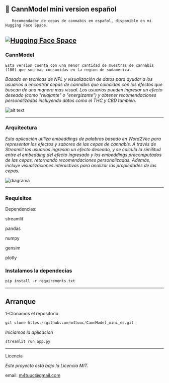 ## 🌿 CannModel mini version español
       Recomendador de cepas de cannabis en español, disponible en mi Hugging Face Space.


[![Hugging Face Space](https://img.shields.io/badge/Hugging%20Face-Space-blue?logo=huggingface)](https://huggingface.co/spaces/M4tuuc/cannmodel_es)    
---

### CannModel
    Esta version cuenta con una menor cantidad de muestras de cannabis (100) que son mas consumidas en la region de sudamerica.
*Basado en tecnicas de NPL y visualización de datos para ayudar a los usuarios a encontrar cepas de cannabis que coincidan con los efectos que buscan de una manera mas visual.
Los usuarios pueden ingresar un efecto deseado (como "relajante" o "energizante") y obtener recomendaciones personalizadas incluyendo datos como el THC y CBD tambien.*

![alt text](https://i.imgur.com/nX1TtFl.png)

---

### Arquitectura 
*Esta aplicación utiliza embeddings de palabras basado en Word2Vec para representar los efectos y sabores de las cepas de cannabis. A través de Streamlit los usuarios ingresan un efecto deseado, y se calcula la similitud entre el embedding del efecto ingresado y los embeddings precomputados de las cepas, retornando recomendaciones personalizadas. Además, incluye visualizaciones interactivas para analizar las propiedades de las cepas.*

![diagrama](https://i.imgur.com/43EDMvO.png)

---

### Requisitos
Dependencias:

streamlit

pandas

numpy

gensim

plotly

### Instalamos la dependecias
```python
pip install -r requirements.txt
```

---

 ## Arranque
 1-Clonamos el repositorio
 ```python
git clone https://github.com/m4tuuc/CannModel_mini_es.git
```
*Iniciamos la aplicacion*
```python
streamlit run app.py
```
---

Licencia

*Este proyecto está bajo la Licencia MIT.*

email: m4tuuc@gmail.com

